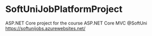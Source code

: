 # SoftUniJobPlatformProject
ASP.NET Core project for the course ASP.NET Core MVC @SoftUni
https://softunijobs.azurewebsites.net/
